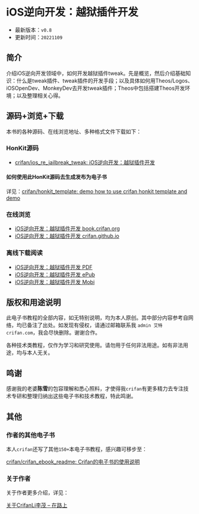 # iOS逆向开发：越狱插件开发

* 最新版本：`v0.8`
* 更新时间：`20221109`

## 简介

介绍iOS逆向开发领域中，如何开发越狱插件tweak。先是概览，然后介绍基础知识：什么是tweak插件、tweak插件的开发手段；以及具体如何用Theos/Logos、iOSOpenDev、MonkeyDev去开发tweak插件；Theos中包括搭建Theos开发环境；以及整理相关心得。

## 源码+浏览+下载

本书的各种源码、在线浏览地址、多种格式文件下载如下：

### HonKit源码

* [crifan/ios_re_jailbreak_tweak: iOS逆向开发：越狱插件开发](https://github.com/crifan/ios_re_jailbreak_tweak)

#### 如何使用此HonKit源码去生成发布为电子书

详见：[crifan/honkit_template: demo how to use crifan honkit template and demo](https://github.com/crifan/honkit_template)

### 在线浏览

* [iOS逆向开发：越狱插件开发 book.crifan.org](https://book.crifan.org/books/ios_re_jailbreak_tweak/website/)
* [iOS逆向开发：越狱插件开发 crifan.github.io](https://crifan.github.io/ios_re_jailbreak_tweak/website/)

### 离线下载阅读

* [iOS逆向开发：越狱插件开发 PDF](https://book.crifan.org/books/ios_re_jailbreak_tweak/pdf/ios_re_jailbreak_tweak.pdf)
* [iOS逆向开发：越狱插件开发 ePub](https://book.crifan.org/books/ios_re_jailbreak_tweak/epub/ios_re_jailbreak_tweak.epub)
* [iOS逆向开发：越狱插件开发 Mobi](https://book.crifan.org/books/ios_re_jailbreak_tweak/mobi/ios_re_jailbreak_tweak.mobi)

## 版权和用途说明

此电子书教程的全部内容，如无特别说明，均为本人原创。其中部分内容参考自网络，均已备注了出处。如发现有侵权，请通过邮箱联系我 `admin 艾特 crifan.com`，我会尽快删除。谢谢合作。

各种技术类教程，仅作为学习和研究使用。请勿用于任何非法用途。如有非法用途，均与本人无关。

## 鸣谢

感谢我的老婆**陈雪**的包容理解和悉心照料，才使得我`crifan`有更多精力去专注技术专研和整理归纳出这些电子书和技术教程，特此鸣谢。

## 其他

### 作者的其他电子书

本人`crifan`还写了其他`150+`本电子书教程，感兴趣可移步至：

[crifan/crifan_ebook_readme: Crifan的电子书的使用说明](https://github.com/crifan/crifan_ebook_readme)

### 关于作者

关于作者更多介绍，详见：

[关于CrifanLi李茂 – 在路上](https://www.crifan.org/about/)
